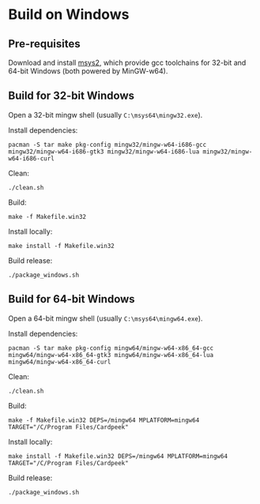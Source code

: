 Build on Windows
================

## Pre-requisites

Download and install [msys2](https://www.msys2.org/), which provide gcc toolchains for 32-bit and 64-bit Windows (both powered by MinGW-w64).

## Build for 32-bit Windows

Open a 32-bit mingw shell (usually `C:\msys64\mingw32.exe`).

Install dependencies:

    pacman -S tar make pkg-config mingw32/mingw-w64-i686-gcc mingw32/mingw-w64-i686-gtk3 mingw32/mingw-w64-i686-lua mingw32/mingw-w64-i686-curl

Clean:

    ./clean.sh

Build:

    make -f Makefile.win32
	
Install locally:
	
    make install -f Makefile.win32

Build release:

    ./package_windows.sh
	
## Build for 64-bit Windows

Open a 64-bit mingw shell (usually `C:\msys64\mingw64.exe`).

Install dependencies:

    pacman -S tar make pkg-config mingw64/mingw-w64-x86_64-gcc mingw64/mingw-w64-x86_64-gtk3 mingw64/mingw-w64-x86_64-lua mingw64/mingw-w64-x86_64-curl

Clean:

    ./clean.sh

Build:

    make -f Makefile.win32 DEPS=/mingw64 MPLATFORM=mingw64 TARGET="/C/Program Files/Cardpeek"
	
Install locally:

    make install -f Makefile.win32 DEPS=/mingw64 MPLATFORM=mingw64 TARGET="/C/Program Files/Cardpeek"

Build release:

    ./package_windows.sh